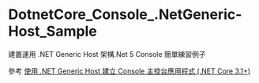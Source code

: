 # DotnetCore_Console_.NetGeneric-Host_Sample
建置運用 .NET Generic Host 架構.Net 5  Console 簡單練習例子

參考 [使用 .NET Generic Host 建立 Console 主控台應用程式 (.NET Core 3.1+)](https://blog.miniasp.com/post/2020/12/08/NET-Generic-Host-Build-Console-App)
